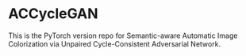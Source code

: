 # ACCycleGAN
This is the PyTorch version repo for Semantic-aware Automatic Image Colorization via Unpaired Cycle-Consistent Adversarial Network.
